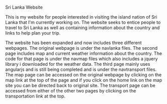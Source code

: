 
Sri Lanka Website

This is my website for people interested in visiting the island nation of Sri Lanka that I'm currently working on. The website seeks to entice people to travel to Sri Lanka as well as containing information about the country and links to help plan your trip.

The website has been expanded and now includes three different webpages. The original webpage is under the navlanka files. The second page includes map and current weather information about the country. The code for that page is under the navmap files which also includes a jquery library i downloaded for the weather data. The third page mainly uses angularjs and is still being completed and is under the navtransport files. The map page can be accessed on the original webpage by clicking on the map link at the top of the page and if you click on the home link on the map site you can be directed back to original site. The transport page can be accessed from either of the other two pages by clicking on the transportation link at the top.
